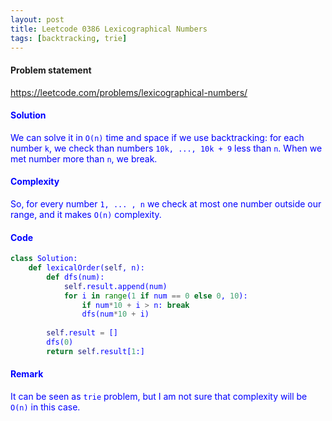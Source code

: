 ```yaml
---
layout: post
title: Leetcode 0386 Lexicographical Numbers
tags: [backtracking, trie]
---
```


#### Problem statement

<a href="https://leetcode.com/problems/lexicographical-numbers/"> <font color = blue>https://leetcode.com/problems/lexicographical-numbers/

#### Solution
We can solve it in `O(n)` time and space if we use backtracking: for each number `k`, we check than numbers `10k, ..., 10k + 9` less than `n`. When we met number more than `n`, we break. 

#### Complexity
So, for every number `1, ... , n` we check at most one number outside our range, and it makes `O(n)` complexity.

#### Code
```python
class Solution:
    def lexicalOrder(self, n):
        def dfs(num):     
            self.result.append(num)
            for i in range(1 if num == 0 else 0, 10):
                if num*10 + i > n: break
                dfs(num*10 + i)
                
        self.result = []
        dfs(0)
        return self.result[1:]
```

#### Remark
It can be seen as `trie` problem, but I am not sure that complexity will be `O(n)` in this case.

